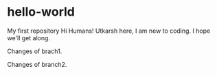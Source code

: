 # hello-world

My first repository
Hi Humans!
Utkarsh here, I am new to coding.
I hope we'll get along.

Changes of brach1.

Changes of branch2.

